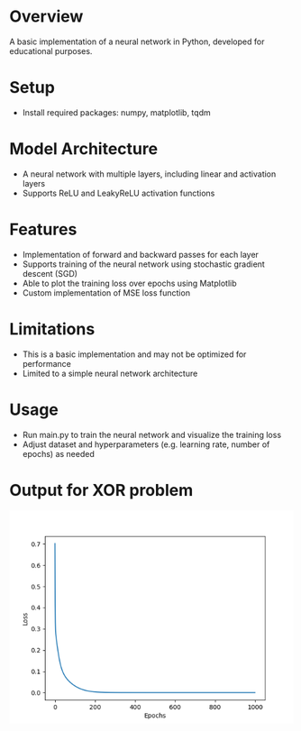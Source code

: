 # Overview
A basic implementation of a neural network in Python, developed for educational purposes.

# Setup
- Install required packages: numpy, matplotlib, tqdm

# Model Architecture
- A neural network with multiple layers, including linear and activation layers
- Supports ReLU and LeakyReLU activation functions

# Features
- Implementation of forward and backward passes for each layer
- Supports training of the neural network using stochastic gradient descent (SGD)
- Able to plot the training loss over epochs using Matplotlib
- Custom implementation of MSE loss function

# Limitations
- This is a basic implementation and may not be optimized for performance
- Limited to a simple neural network architecture

# Usage
- Run main.py to train the neural network and visualize the training loss
- Adjust dataset and hyperparameters (e.g. learning rate, number of epochs) as needed

# Output for XOR problem
![Training Loss over epochs](NN_Scratch/images/Figure_1.png)
